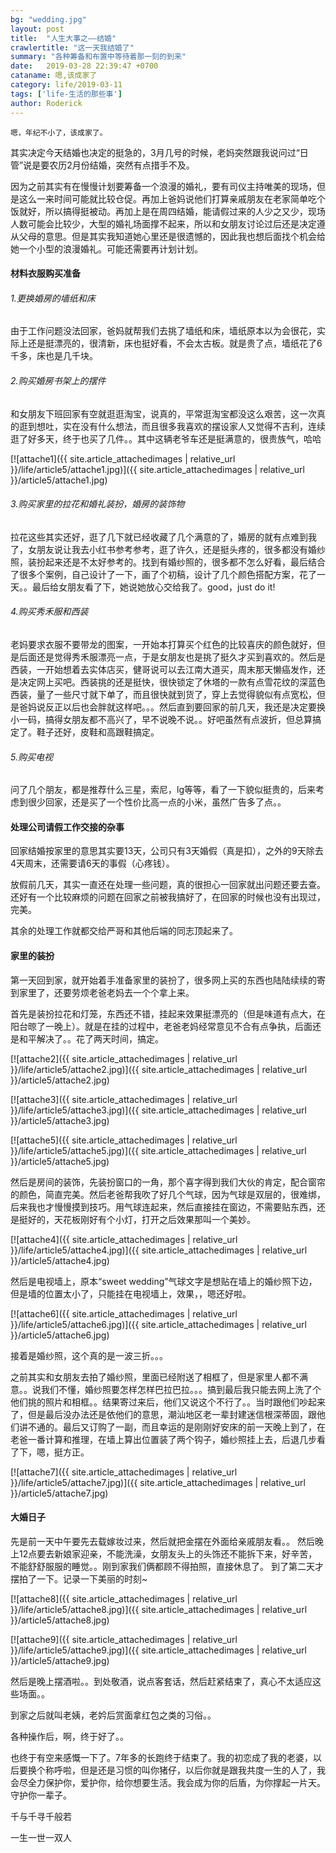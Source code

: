 ```yaml
---
bg: "wedding.jpg"
layout: post
title:  "人生大事之——结婚"
crawlertitle: "这一天我结婚了"
summary: "各种筹备和布置中等待着那一刻的到来"
date:   2019-03-28 22:39:47 +0700
cataname: 嗯,该成家了
category: life/2019-03-11
tags: ['life-生活的那些事']
author: Roderick
---
```

`嗯，年纪不小了，该成家了。`

其实决定今天结婚也决定的挺急的，3月几号的时候，老妈突然跟我说问过“日管”说是要农历2月份结婚，突然有点措手不及。

因为之前其实有在慢慢计划要筹备一个浪漫的婚礼，要有司仪主持唯美的现场，但是这么一来时间可能就比较仓促。再加上爸妈说他们打算亲戚朋友在老家简单吃个饭就好，所以搞得挺被动。再加上是在周四结婚，能请假过来的人少之又少，现场人数可能会比较少，大型的婚礼场面撑不起来，所以和女朋友讨论过后还是决定遵从父母的意思。但是其实我知道她心里还是很遗憾的，因此我也想后面找个机会给她一个小型的浪漫婚礼。可能还需要再计划计划。

#### 材料衣服购买准备 ####

###### 1.更换婚房的墙纸和床 ######

由于工作问题没法回家，爸妈就帮我们去挑了墙纸和床，墙纸原本以为会很花，实际上还是挺漂亮的，很清新，床也挺好看，不会太古板。就是贵了点，墙纸花了6千多，床也是几千块。

###### 2.购买婚房书架上的摆件 ######

和女朋友下班回家有空就逛逛淘宝，说真的，平常逛淘宝都没这么艰苦，这一次真的逛到想吐，实在没有什么想法，而且很多我喜欢的摆设家人又觉得不吉利，连续逛了好多天，终于也买了几件。。其中这辆老爷车还是挺满意的，很贵族气，哈哈

[![attache1]({{ site.article_attachedimages | relative_url }}/life/article5/attache1.jpg)]({{ site.article_attachedimages | relative_url }}/article5/attache1.jpg)

###### 3.购买家里的拉花和婚礼装扮，婚房的装饰物 ######

拉花这些其实还好，逛了几下就已经收藏了几个满意的了，婚房的就有点难到我了，女朋友说让我去小红书参考参考，逛了许久，还是挺头疼的，很多都没有婚纱照，装扮起来还是不太好参考的。找到有婚纱照的，很多都不怎么好看，最后结合了很多个案例，自己设计了一下，画了个初稿，设计了几个颜色搭配方案，花了一天。。最后给女朋友看了下，她说她放心交给我了。good，just do it!

###### 4.购买秀禾服和西装 ######

老妈要求衣服不要带龙的图案，一开始本打算买个红色的比较喜庆的颜色就好，但是后面还是觉得秀禾服漂亮一点，于是女朋友也是挑了挺久才买到喜欢的。然后是西装，一开始想着去实体店买，健哥说可以去江南大道买，周末那天懒癌发作，还是决定网上买吧。西装挑的还是挺快，很快锁定了休塔的一款有点雪花纹的深蓝色西装，量了一些尺寸就下单了，而且很快就到货了，穿上去觉得貌似有点宽松，但是爸妈说反正以后也会胖就这样吧。。。然后直到要回家的前几天，我还是决定要换小一码，搞得女朋友都不高兴了，早不说晚不说。。好吧虽然有点波折，但总算搞定了。鞋子还好，皮鞋和高跟鞋搞定。

###### 5.购买电视 ######

问了几个朋友，都是推荐什么三星，索尼，lg等等，看了一下貌似挺贵的，后来考虑到很少回家，还是买了一个性价比高一点的小米，虽然广告多了点。。

#### 处理公司请假工作交接的杂事 ####

回家结婚按家里的意思其实要13天，公司只有3天婚假（真是扣），之外的9天除去4天周末，还需要请6天的事假（心疼钱）。

放假前几天，其实一直还在处理一些问题，真的很担心一回家就出问题还要去查。还好有一个比较麻烦的问题在回家之前被我搞好了，在回家的时候也没有出现过，完美。

其余的处理工作就都交给严哥和其他后端的同志顶起来了。

#### 家里的装扮 ####

第一天回到家，就开始着手准备家里的装扮了，很多网上买的东西也陆陆续续的寄到家里了，还要劳烦老爸老妈去一个个拿上来。

首先是装扮拉花和灯笼，东西还不错，挂起来效果挺漂亮的（但是味道有点大，在阳台晾了一晚上）。就是在挂的过程中，老爸老妈经常意见不合有点争执，后面还是和平解决了。。花了两天时间，搞定。

[![attache2]({{ site.article_attachedimages | relative_url }}/life/article5/attache2.jpg)]({{ site.article_attachedimages | relative_url }}/article5/attache2.jpg)

[![attache3]({{ site.article_attachedimages | relative_url }}/life/article5/attache3.jpg)]({{ site.article_attachedimages | relative_url }}/article5/attache3.jpg)

[![attache5]({{ site.article_attachedimages | relative_url }}/life/article5/attache5.jpg)]({{ site.article_attachedimages | relative_url }}/article5/attache5.jpg)

然后是房间的装饰，先装扮窗口的一角，那个喜字得到我们大伙的肯定，配合窗帘的颜色，简直完美。然后老爸帮我吹了好几个气球，因为气球是双层的，很难绑，后来我也才慢慢摸到技巧。用气球连起来，然后直接挂在窗边，不需要贴东西，还是挺好的，天花板刚好有个小灯，打开之后效果那叫一个美妙。

[![attache4]({{ site.article_attachedimages | relative_url }}/life/article5/attache4.jpg)]({{ site.article_attachedimages | relative_url }}/article5/attache4.jpg)

然后是电视墙上，原本“sweet wedding”气球文字是想贴在墙上的婚纱照下边，但是墙的位置太小了，只能挂在电视墙上，效果，，嗯还好啦。

[![attache6]({{ site.article_attachedimages | relative_url }}/life/article5/attache6.jpg)]({{ site.article_attachedimages | relative_url }}/article5/attache6.jpg)

接着是婚纱照，这个真的是一波三折。。。

之前其实和女朋友去拍了婚纱照，里面已经附送了相框了，但是家里人都不满意。。说我们不懂，婚纱照要怎样怎样巴拉巴拉。。。搞到最后我只能去网上洗了个他们挑的照片和相框。。结果寄过来后，他们又说这个不行了。。当时跟他们吵起来了，但是最后没办法还是依他们的意思，潮汕地区老一辈封建迷信根深蒂固，跟他们讲不通的。最后又订购了一副，而且幸运的是刚刚好安床的前一天晚上到了，在老爸一番计算和推理，在墙上算出位置装了两个钩子，婚纱照挂上去，后退几步看了下，嗯，挺方正。

[![attache7]({{ site.article_attachedimages | relative_url }}/life/article5/attache7.jpg)]({{ site.article_attachedimages | relative_url }}/article5/attache7.jpg)

#### 大婚日子 ####

先是前一天中午要先去载嫁妆过来，然后就把金摆在外面给亲戚朋友看。。
然后晚上12点要去新娘家迎亲，不能洗澡，女朋友头上的头饰还不能拆下来，好辛苦，不能舒舒服服的睡觉。。刚到家我们俩都顾不得拍照，直接休息了。
到了第二天才摆拍了一下。记录一下美丽的时刻~

[![attache8]({{ site.article_attachedimages | relative_url }}/life/article5/attache8.jpg)]({{ site.article_attachedimages | relative_url }}/article5/attache8.jpg)

[![attache9]({{ site.article_attachedimages | relative_url }}/life/article5/attache9.jpg)]({{ site.article_attachedimages | relative_url }}/article5/attache9.jpg)

然后是晚上摆酒啦。。到处敬酒，说点客套话，然后赶紧结束了，真心不太适应这些场面。。

到家之后就叫老姨，老妗后赏面拿红包之类的习俗。。

各种操作后，啊，终于好了。。

也终于有空来感慨一下了。7年多的长跑终于结束了。我的初恋成了我的老婆，以后要换个称呼啦，但是还是习惯的叫你猪仔，以后你就是跟我共度一生的人了，我会尽全力保护你，爱护你，给你想要生活。我会成为你的后盾，为你撑起一片天。守护你一辈子。


千与千寻千般若

一生一世一双人
